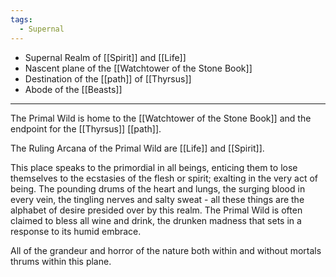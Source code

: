 ```yaml
---
tags:
  - Supernal
---
```

- Supernal Realm of [[Spirit]] and [[Life]]
- Nascent plane of the [[Watchtower of the Stone Book]]
- Destination of the [[path]] of [[Thyrsus]]
- Abode of the [[Beasts]]

---

The Primal Wild is home to the [[Watchtower of the Stone Book]] and the endpoint for the [[Thyrsus]] [[path]].

The Ruling Arcana of the Primal Wild are [[Life]] and [[Spirit]].

This place speaks to the primordial in all beings, enticing them to lose themselves to the ecstasies of the flesh or spirit; exalting in the very act of being. The pounding drums of the heart and lungs, the surging blood in every vein, the tingling nerves and salty sweat - all these things are the alphabet of desire presided over by this realm. The Primal Wild is often claimed to bless all wine and drink, the drunken madness that sets in a response to its humid embrace.

All of the grandeur and horror of the nature both within and without mortals thrums within this plane.

